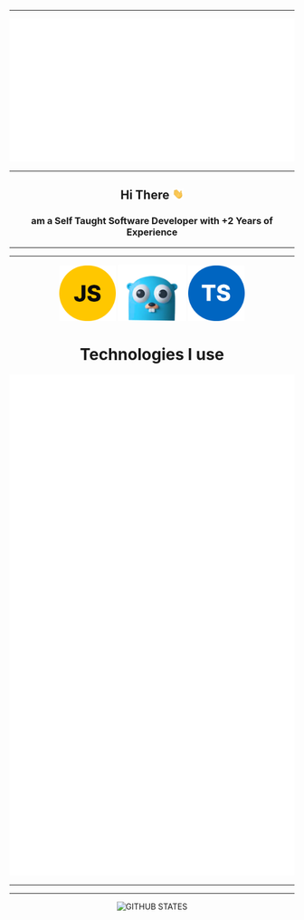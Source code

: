 ----------
<img src="/header.svg" alt="insane">                    

----------
<h2 align="center" >Hi There <img src="/wave.gif" alt="wave" width="20px"></h2>
    <h3 align="center">am a Self Taught Software Developer with +2 Years of Experience   </h3>

<hr>
<hr>
<div align="center">
<img width="100" src="./images/js.png" alt="javascript">
<!-- <img height="100" src="./images/go.png" alt="go-lang"> -->
<img height="100" src="./images/go-enhance.png" alt="go-lang">
<img width="100" src="./images/typescript.png" alt="typescript">

</div>
<h1 align="center">Technologies I use </h1> 

<img src="/body.svg" alt="insane">                    


----------
----------

<div align="center">
    <img  src="http://github-readme-streak-stats.herokuapp.com?user=eyadevv&theme=blueberry" alt="GITHUB STATES" >
</div>




